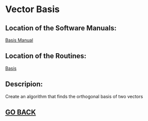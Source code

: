 
# Vector Basis

## Location of the Software Manuals:

  [Basis Manual](https://github.com/Alekoll/Math4610/blob/master/SolutionManual/basis.md)

## Location of the Routines:
  
  [Basis](https://github.com/Alekoll/Math4610/blob/master/routines/Basis.py)

## Descripion:
 Create an algorithm that finds the orthogonal basis of two vectors
  
## [GO BACK](https://github.com/Alekoll/Math4610/tree/master/Homework/Task_Set_3)
